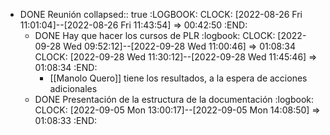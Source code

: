 - DONE Reunión
  collapsed:: true
  :LOGBOOK:
  CLOCK: [2022-08-26 Fri 11:01:04]--[2022-08-26 Fri 11:43:54] =>  00:42:50
  :END:
  - DONE Hay que hacer los cursos de PLR
    :logbook:
        CLOCK: [2022-09-28 Wed 09:52:12]--[2022-09-28 Wed 11:00:46] =>  01:08:34
        		CLOCK: [2022-09-28 Wed 11:30:12]--[2022-09-28 Wed 11:45:46] =>  01:08:34
    :END:
    - [[Manolo Quero]] tiene los resultados, a la espera de acciones adicionales
  - DONE Presentación de la estructura de la documentación
    :logbook:
        CLOCK: [2022-09-05 Mon 13:00:17]--[2022-09-05 Mon 14:08:50] =>  01:08:33
    :END:
